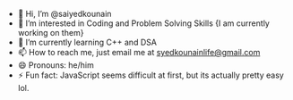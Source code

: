 - 👋 Hi, I’m @saiyedkounain
- 👀 I’m interested in Coding and Problem Solving Skills {I am currently working on them}
- 🌱 I’m currently learning C++ and DSA
- 📫 How to reach me, just email me at syedkounainlife@gmail.com
- 😄 Pronouns: he/him
- ⚡ Fun fact: JavaScript seems difficult at first, but its actually pretty easy lol.

<!---
saiyedkounain/saiyedkounain is a ✨ special ✨ repository because its `README.md` (this file) appears on your GitHub profile.
You can click the Preview link to take a look at your changes.
--->
